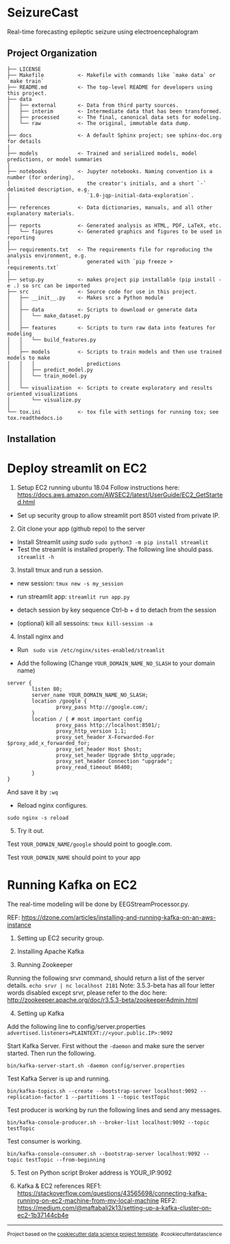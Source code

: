 SeizureCast
==============================

Real-time forecasting epileptic seizure using electroencephalogram

Project Organization
--------------------

    ├── LICENSE
    ├── Makefile           <- Makefile with commands like `make data` or `make train`
    ├── README.md          <- The top-level README for developers using this project.
    ├── data
    │   ├── external       <- Data from third party sources.
    │   ├── interim        <- Intermediate data that has been transformed.
    │   ├── processed      <- The final, canonical data sets for modeling.
    │   └── raw            <- The original, immutable data dump.
    │
    ├── docs               <- A default Sphinx project; see sphinx-doc.org for details
    │
    ├── models             <- Trained and serialized models, model predictions, or model summaries
    │
    ├── notebooks          <- Jupyter notebooks. Naming convention is a number (for ordering),
    │                         the creator's initials, and a short `-` delimited description, e.g.
    │                         `1.0-jqp-initial-data-exploration`.
    │
    ├── references         <- Data dictionaries, manuals, and all other explanatory materials.
    │
    ├── reports            <- Generated analysis as HTML, PDF, LaTeX, etc.
    │   └── figures        <- Generated graphics and figures to be used in reporting
    │
    ├── requirements.txt   <- The requirements file for reproducing the analysis environment, e.g.
    │                         generated with `pip freeze > requirements.txt`
    │
    ├── setup.py           <- makes project pip installable (pip install -e .) so src can be imported
    ├── src                <- Source code for use in this project.
    │   ├── __init__.py    <- Makes src a Python module
    │   │
    │   ├── data           <- Scripts to download or generate data
    │   │   └── make_dataset.py
    │   │
    │   ├── features       <- Scripts to turn raw data into features for modeling
    │   │   └── build_features.py
    │   │
    │   ├── models         <- Scripts to train models and then use trained models to make
    │   │   │                 predictions
    │   │   ├── predict_model.py
    │   │   └── train_model.py
    │   │
    │   └── visualization  <- Scripts to create exploratory and results oriented visualizations
    │       └── visualize.py
    │
    └── tox.ini            <- tox file with settings for running tox; see tox.readthedocs.io


Installation
------------
# Deploy streamlit on EC2
1. Setup EC2 running ubuntu 18.04
Follow instructions here: https://docs.aws.amazon.com/AWSEC2/latest/UserGuide/EC2_GetStarted.html

* Set up security group to allow streamlit port 8501 visted from private IP.

2. Git clone your app (github repo) to the server

* Install Streamlit *using sudo*
```sudo python3 -m pip install streamlit```
* Test the streamlit is installed properly. The following line should pass.
```streamlit -h```

3. Install tmux and run a session.
* new session:
`tmux new -s my_session`

* run streamlit app:
`streamlit run app.py`

* detach session by key sequence Ctrl-b + d to detach from the session

* (optional) kill all sessoins:
```tmux kill-session -a```

4. Install nginx and

* Run
``` sudo vim /etc/nginx/sites-enabled/streamlit```

* Add the following (Change `YOUR_DOMAIN_NAME_NO_SLASH` to your domain name)
```
server {
        listen 80;
        server_name YOUR_DOMAIN_NAME_NO_SLASH;  
        location /google {
                proxy_pass http://google.com/;
        }
        location / { # most important config
                proxy_pass http://localhost:8501/;
                proxy_http_version 1.1; 
                proxy_set_header X-Forwarded-For $proxy_add_x_forwarded_for;
                proxy_set_header Host $host;
                proxy_set_header Upgrade $http_upgrade;
                proxy_set_header Connection "upgrade";
                proxy_read_timeout 86400;
        }
}
```

And save it by `:wq`

* Reload nginx configures.
```
sudo nginx -s reload
```

5. Try it out.

Test `YOUR_DOMAIN_NAME/google` should point to google.com.

Test `YOUR_DOMAIN_NAME` should point to your app

# Running Kafka on EC2

The real-time modeling will be done by EEGStreamProcessor.py.

REF: https://dzone.com/articles/installing-and-running-kafka-on-an-aws-instance

1. Setting up EC2 security group.

2. Installing Apache Kafka
3. Running Zookeeper

Running the following srvr command, should return a list of the server details.
```echo srvr | nc localhost 2181```
Note: 3.5.3-beta has all four letter words disabled except srvr, please refer to the doc here: http://zookeeper.apache.org/doc/r3.5.3-beta/zookeeperAdmin.html

4. Setting up Kafka

Add the following line to config/server.properties
```advertised.listeners=PLAINTEXT://<your.public.IP>:9092```

Start Kafka Server. First without the ```-daemon``` and make sure the server started. Then run the following.
```
bin/kafka-server-start.sh -daemon config/server.properties
```

Test Kafka Server is up and running.
```
bin/kafka-topics.sh --create --bootstrap-server localhost:9092 --replication-factor 1 --partitions 1 --topic testTopic
```
Test producer is working by run the following lines and send any messages.
```
bin/kafka-console-producer.sh --broker-list localhost:9092 --topic testTopic
```
Test consumer is working.
```
bin/kafka-console-consumer.sh --bootstrap-server localhost:9092 --topic testTopic --from-beginning
```

5. Test on Python script
Broker address is YOUR_IP:9092

6. Kafka & EC2 references
REF1: https://stackoverflow.com/questions/43565698/connecting-kafka-running-on-ec2-machine-from-my-local-machine
REF2: https://medium.com/@maftabali2k13/setting-up-a-kafka-cluster-on-ec2-1b37144cb4e



--------

<p><small>Project based on the <a target="_blank" href="https://drivendata.github.io/cookiecutter-data-science/">cookiecutter data science project template</a>. #cookiecutterdatascience</small></p>
